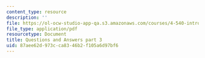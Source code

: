 ```yaml
---
content_type: resource
description: ''
file: https://ol-ocw-studio-app-qa.s3.amazonaws.com/courses/4-540-introduction-to-shape-grammars-i-fall-2018/87aee62d973cca8346b2f105a6d97bf6_MIT4_540F18_qa3.pdf
file_type: application/pdf
resourcetype: Document
title: Questions and Answers part 3
uid: 87aee62d-973c-ca83-46b2-f105a6d97bf6
---
```

